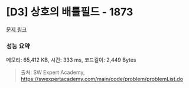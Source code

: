 # [D3] 상호의 배틀필드 - 1873 

[문제 링크](https://swexpertacademy.com/main/code/problem/problemDetail.do?contestProbId=AV5LyE7KD2ADFAXc) 

### 성능 요약

메모리: 65,412 KB, 시간: 333 ms, 코드길이: 2,449 Bytes



> 출처: SW Expert Academy, https://swexpertacademy.com/main/code/problem/problemList.do